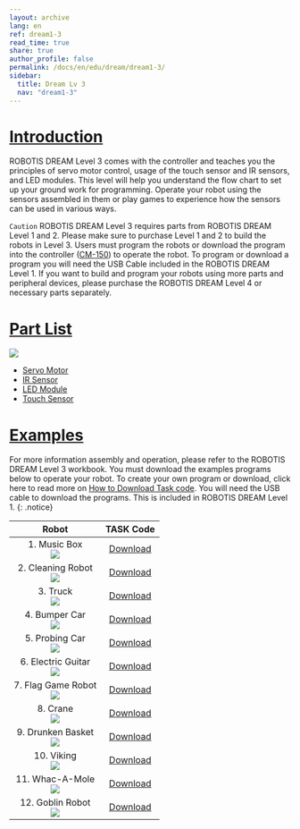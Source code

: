 ```yaml
---
layout: archive
lang: en
ref: dream1-3
read_time: true
share: true
author_profile: false
permalink: /docs/en/edu/dream/dream1-3/
sidebar:
  title: Dream Lv 3
  nav: "dream1-3"
---
```


# [Introduction](#introduction)

ROBOTIS DREAM Level 3 comes with the controller and teaches you the principles of servo motor control, usage of the touch sensor and IR sensors, and LED modules. This level will help you understand the flow chart to set up your ground work for programming.
Operate your robot using the sensors assembled in them or play games to experience how the sensors can be used in various ways.

`Caution` ROBOTIS DREAM Level 3 requires parts from ROBOTIS DREAM Level 1 and 2. Please make sure to purchase Level 1 and 2 to build the robots in Level 3. Users must program the robots or download the program into the controller ([CM-150]) to operate the robot. To program or download a program you will need the USB Cable included in the ROBOTIS DREAM Level 1. If you want to build and program your robots using more parts and peripheral devices, please purchase the ROBOTIS DREAM Level 4 or necessary parts separately.


# [Part List](#part-list)

![](/assets/images/edu/dream/dream1-3_partlist_en.jpg)

- [Servo Motor]
- [IR Sensor]
- [LED Module]
- [Touch Sensor]

# [Examples](#examples)

For more information assembly and operation, please refer to the ROBOTIS DREAM Level 3 workbook. You must download the examples programs below to operate your robot. To create your own program or download, click here to read more on [How to Download Task code]. You will need the USB cable to download the programs. This is included in ROBOTIS DREAM Level 1.
{: .notice}

|Robot|TASK Code|
| :---: | :---: |
|1. Music Box<br />![](/assets/images/edu/dream/dream1-3_orgol.jpg)|[Download][ex_01]|
|2. Cleaning Robot<br />![](/assets/images/edu/dream/dream1-3_cleaningrobot.jpg)|[Download][ex_02]|
|3. Truck<br />![](/assets/images/edu/dream/dream1-3_truck.jpg)|[Download][ex_03]|
|4. Bumper Car<br />![](/assets/images/edu/dream/dream1-3_bumpercar.jpg)|[Download][ex_04]|
|5. Probing Car<br />![](/assets/images/edu/dream/dream1-3_probingcar.jpg)|[Download][ex_05]|
|6. Electric Guitar<br />![](/assets/images/edu/dream/dream1-3_guitar.jpg)|[Download][ex_06]|
|7. Flag Game Robot<br />![](/assets/images/edu/dream/dream1-3_flaggame.jpg)|[Download][ex_07]|
|8. Crane<br />![](/assets/images/edu/dream/dream1-3_crane.jpg)|[Download][ex_08]|
|9. Drunken Basket<br />![](/assets/images/edu/dream/dream1-3_basket.jpg)|[Download][ex_09]|
|10. Viking<br />![](/assets/images/edu/dream/dream1-3_viking.jpg)|[Download][ex_10]|
|11. Whac-A-Mole<br />![](/assets/images/edu/dream/dream1-3_whacamole.jpg)|[Download][ex_11]|
|12. Goblin Robot<br />![](/assets/images/edu/dream/dream1-3_goblin.jpg)|[Download][ex_12]|

[CM-150]: /docs/en/parts/controller/cm-150/
[Servo Motor]: /docs/en/parts/motor/servo_motor/
[IR Sensor]: /docs/en/parts/sensor/irss-10/
[LED Module]: /docs/en/parts/display/lm_10/
[Touch Sensor]: /docs/en/parts/sensor/ts_10/
[USB Downloader(LN-101)]: /docs/en/parts/interface/ln-101/
[How to Download Task code]: /docs/en/faq/download_task_code/
[ex_01]: http://support.robotis.com/en/baggage_files/dream/dream_l3_musicbox_en.tsk
[ex_02]: http://support.robotis.com/en/baggage_files/dream/dream_l3_cleaningrobot_en.tsk
[ex_03]: http://support.robotis.com/en/baggage_files/dream/dream_l3_truck_en.tsk
[ex_04]: http://support.robotis.com/en/baggage_files/dream/dream_l3_bumpercar_en.tsk
[ex_05]: http://support.robotis.com/en/baggage_files/dream/dream_l3_probingcar_en.tsk
[ex_06]: http://support.robotis.com/en/baggage_files/dream/dream_l3_electricguitar_en.tsk
[ex_07]: http://support.robotis.com/en/baggage_files/dream/dream_l3_flaggame_en.tsk
[ex_08]: http://support.robotis.com/en/baggage_files/dream/dream_l3_crane_en.tsk
[ex_09]: http://support.robotis.com/en/baggage_files/dream/dream_l3_drunkenbasket_en.tsk
[ex_10]: http://support.robotis.com/en/baggage_files/dream/dream_l3_viking_en.tsk
[ex_11]: http://support.robotis.com/en/baggage_files/dream/dream_l3_whac-a-mole_en.tsk
[ex_12]: http://support.robotis.com/en/baggage_files/dream/dream_l3_goblin_en.tsk
